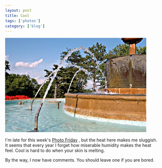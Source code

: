 ```yaml
---
layout: post
title: Cool
tags: ['photos']
category: ['blog']
---
```


![Foutain :: Nikon D70 : 1/320s : f/10 : ISO 200](/media/2004/07/cool.jpg)

I'm late for this week's [Photo Friday](http://www.photofriday.com) ,
but the heat here makes me sluggish. It seems that every year I forget
how miserable humidity makes the heat feel. Cool is hard to do when your
skin is melting.

By the way, I now have comments. You should leave one if you are bored.

